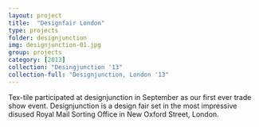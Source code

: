 ```yaml
---
layout: project
title:  "Designfair London"
type: projects
folder: designjunction
img: designjunction-01.jpg
group: projects
category: [2013]
collection: "Desingjunction '13"
collection-full: "Designjunction, London '13" 
---
```


Tex-tile participated at designjunction in September as our first ever trade show event. Designjunction is a design fair set in the most impressive disused Royal Mail Sorting Office in New Oxford Street, London. 
